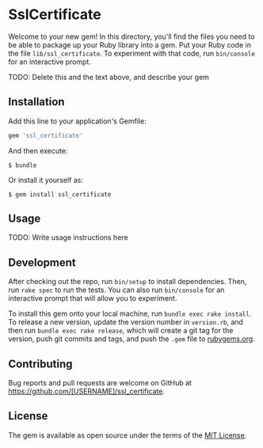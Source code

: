 # SslCertificate

Welcome to your new gem! In this directory, you'll find the files you need to be able to package up your Ruby library into a gem. Put your Ruby code in the file `lib/ssl_certificate`. To experiment with that code, run `bin/console` for an interactive prompt.

TODO: Delete this and the text above, and describe your gem

## Installation

Add this line to your application's Gemfile:

```ruby
gem 'ssl_certificate'
```

And then execute:

    $ bundle

Or install it yourself as:

    $ gem install ssl_certificate

## Usage

TODO: Write usage instructions here

## Development

After checking out the repo, run `bin/setup` to install dependencies. Then, run `rake spec` to run the tests. You can also run `bin/console` for an interactive prompt that will allow you to experiment.

To install this gem onto your local machine, run `bundle exec rake install`. To release a new version, update the version number in `version.rb`, and then run `bundle exec rake release`, which will create a git tag for the version, push git commits and tags, and push the `.gem` file to [rubygems.org](https://rubygems.org).

## Contributing

Bug reports and pull requests are welcome on GitHub at https://github.com/[USERNAME]/ssl_certificate.

## License

The gem is available as open source under the terms of the [MIT License](http://opensource.org/licenses/MIT).
